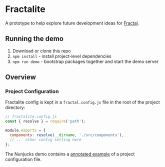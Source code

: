 # Fractalite

A prototype to help explore future development ideas for [Fractal](https://fractal.build).

## Running the demo

1. Download or clone this repo
2. `npm install` - install project-level dependencies
3. `npm run demo` - bootstrap packages together and start the demo server

## Overview

### Project Configuration

Fractalite config is kept in a `fractal.config.js` file in the root of the project directory:

```js
// fractalite.config.js
const { resolve } = require('path');

module.exports = {
  components: resolve(__dirname, './src/components'),
  // ... other config setting here
};
```

The Nunjucks demo contains a [annotated example](demos/nunjucks) of a project configuration file.
